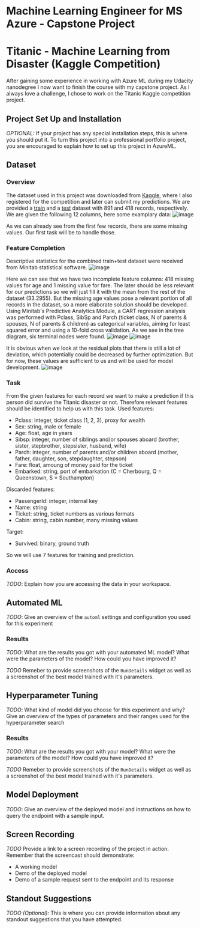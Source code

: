 # Machine Learning Engineer for MS Azure - Capstone Project
# Titanic - Machine Learning from Disaster (Kaggle Competition)

After gaining some experience in working with Azure ML during my Udacity nanodegree I now want to finish the course with my capstone project.
As I always love a challenge, I chose to work on the Titanic Kaggle competition project.

## Project Set Up and Installation
*OPTIONAL:* If your project has any special installation steps, this is where you should put it. To turn this project into a professional portfolio project, you are encouraged to explain how to set up this project in AzureML.

## Dataset

### Overview
The dataset used in this project was downloaded from [Kaggle](https://www.kaggle.com/competitions/titanic/overview), where I also registered for the competition and later can submit my predictions. We are provided a [train](https://www.kaggle.com/competitions/titanic/data?select=train.csv) and a [test](https://www.kaggle.com/competitions/titanic/data?select=test.csv) dataset with 891 and 418 records, respectively.
We are given the following 12 columns, here some examplary data:
![image](https://user-images.githubusercontent.com/98894580/171413959-3d7347e6-3a4e-42f6-a359-697bc56b30ff.png)

As we can already see from the first few records, there are some missing values. Our first task will be to handle those.

### Feature Completion
Descriptive statistics for the combined train+test dataset were received from Minitab statistical software. 
![image](https://user-images.githubusercontent.com/98894580/171394293-547806cf-0809-4a83-b508-0528e1dd18bb.png)

Here we can see that we have two incomplete feature columns: 418 missing values for age and 1 missing value for fare.
The later should be less relevant for our predictions so we will just fill it with the mean from the rest of the dataset (33.2955).
But the missing age values pose a relevant portion of all records in the dataset, so a more elaborate solution should be developed.
Using  Minitab's Predictive Analytics Module, a CART regression analysis was performed with Pclass, SibSp and Parch (ticket class, N of parents & spouses, N of parents & children) as categorical variables, aiming for least squared error and using a 10-fold cross validation.
As we see in the tree diagram, six terminal nodes were found.
![image](https://user-images.githubusercontent.com/98894580/171398053-62786b3e-5159-4df3-b9cb-a0cf9901a97a.png)
![image](https://user-images.githubusercontent.com/98894580/171398164-4ff00769-6c8a-45a1-9a24-ea1600c988d7.png)

It is obvious when we look at the residual plots that there is still a lot of deviation, which potentially could be decreased by further optimization. But for now, these values are sufficient to us and will be used for model development.
![image](https://user-images.githubusercontent.com/98894580/171398483-5b75645f-34fc-40f6-ae8e-cbe3c9f3b1b9.png)


### Task
From the given features for each record we want to make a prediction if this person did survive the Titanic disaster or not. Therefore relevant features should be identified to help us with this task.
Used features:
- Pclass: integer, ticket class (1, 2, 3), proxy for wealth
- Sex: string, male or female
- Age: float, age in years
- Sibsp: integer, number of siblings and/or spouses aboard (brother, sister, stepbrother, stepsister, husband, wife)
- Parch: integer, number of parents and/or children aboard (mother, father, daughter, son, stepdaughter, stepson)
- Fare: float, amoung of money paid for the ticket
- Embarked: string, port of embarkation	(C = Cherbourg, Q = Queenstown, S = Southampton)

Discarded features:
- PassengerId: integer, internal key
- Name: string
- Ticket: string, ticket numbers as various formats
- Cabin: string, cabin number, many missing values

Target:
- Survived: binary, ground truth

So we will use 7 features for training and prediction.

### Access
*TODO*: Explain how you are accessing the data in your workspace.

## Automated ML
*TODO*: Give an overview of the `automl` settings and configuration you used for this experiment

### Results
*TODO*: What are the results you got with your automated ML model? What were the parameters of the model? How could you have improved it?

*TODO* Remeber to provide screenshots of the `RunDetails` widget as well as a screenshot of the best model trained with it's parameters.

## Hyperparameter Tuning
*TODO*: What kind of model did you choose for this experiment and why? Give an overview of the types of parameters and their ranges used for the hyperparameter search


### Results
*TODO*: What are the results you got with your model? What were the parameters of the model? How could you have improved it?

*TODO* Remeber to provide screenshots of the `RunDetails` widget as well as a screenshot of the best model trained with it's parameters.

## Model Deployment
*TODO*: Give an overview of the deployed model and instructions on how to query the endpoint with a sample input.

## Screen Recording
*TODO* Provide a link to a screen recording of the project in action. Remember that the screencast should demonstrate:
- A working model
- Demo of the deployed  model
- Demo of a sample request sent to the endpoint and its response

## Standout Suggestions
*TODO (Optional):* This is where you can provide information about any standout suggestions that you have attempted.
